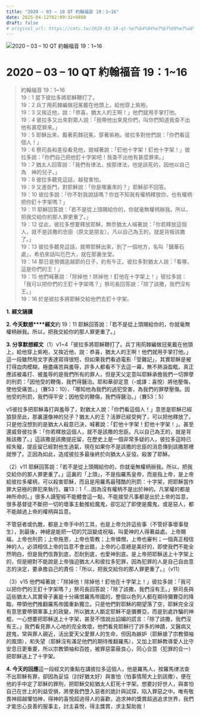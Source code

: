 ```yaml
---
title: "2020 – 03 – 10 QT 約翰福音 19：1~16"
date: 2025-04-12T02:09:32+0800
draft: false
# original_url: https://cmtc.tw/2020-03-10-qt-%e7%b4%84%e7%bf%b0%e7%a6%8f%e9%9f%b3-19%ef%bc%9a116
---
```


![2020 – 03 – 10 QT 約翰福音 19：1~16](/images/qt.jpg   "2020 – 03 – 10 QT 約翰福音 19：1~16")

# 2020 – 03 – 10 QT 約翰福音 19：1~16

> 約翰福音 19：1~16  
> 19：1 當下彼拉多將耶穌鞭打了。  
> 19：2 兵丁用荊棘編做冠冕戴在他頭上，給他穿上紫袍，  
> 19：3 又挨近他，說：「恭喜，猶太人的王啊！」他們就用手掌打他。  
> 19：4 彼拉多又出來對眾人說：「我帶他出來見你們，叫你們知道我查不出他有甚麼罪來。」  
> 19：5 耶穌出來，戴著荊棘冠冕，穿著紫袍。彼拉多對他們說：「你們看這個人！」  
> 19：6 祭司長和差役看見他，就喊著說：「釘他十字架！釘他十字架！」彼拉多說：「你們自己把他釘十字架吧！我查不出他有甚麼罪來。」  
> 19：7 猶太人回答說：「我們有律法，按那律法，他是該死的，因他以自己為　神的兒子。」  
> 19：8 彼拉多聽見這話，越發害怕，  
> 19：9 又進衙門，對耶穌說：「你是哪裏來的？」耶穌卻不回答。  
> 19：10 彼拉多說：「你不對我說話嗎？你豈不知我有權柄釋放你，也有權柄把你釘十字架嗎？」  
> 19：11 耶穌回答說：「若不是從上頭賜給你的，你就毫無權柄辦我。所以，把我交給你的那人罪更重了。」  
> 19：12 從此，彼拉多想要釋放耶穌，無奈猶太人喊著說：「你若釋放這個人，就不是該撒的忠臣（原文是朋友）。凡以自己為王的，就是背叛該撒了。」  
> 19：13 彼拉多聽見這話，就帶耶穌出來，到了一個地方，名叫「鋪華石處」，希伯來話叫厄巴大，就在那裏坐堂。  
> 19：14 那日是預備逾越節的日子，約有午正。彼拉多對猶太人說：「看哪，這是你們的王！」  
> 19：15 他們喊著說：「除掉他！除掉他！釘他在十字架上！」彼拉多說：「我可以把你們的王釘十字架嗎？」祭司長回答說：「除了該撒，我們沒有王。」  
> 19：16 於是彼拉多將耶穌交給他們去釘十字架。

**1.** **經文誦讀**

**2. 今天默想****經文**約 19：11 耶穌回答說：「若不是從上頭賜給你的，你就毫無權柄辦我。所以，把我交給你的那人罪更重了。」

**3. 分享默想經文**（1）v1~4「彼拉多將耶穌鞭打了。兵丁用荊棘編做冠冕戴在他頭上，給他穿上紫袍，又挨近他，說：恭喜，猶太人的王啊！他們就用手掌打他。」這一段雖然用文字表達寫得很短，但如果我們看過電影「受難記」，其實耶穌是被打得血肉模糊，極盡痛苦與羞辱，許多人都看不下去這一幕，無不熱淚盈眶。真正應該被毒打、被羞辱的是我們所有的罪人，但是天父定意叫耶穌承擔我們一切罪孽的刑罰：「因他受的鞭傷，我們得醫治。耶和華卻定意（-或譯：喜悅）將他壓傷，使他受痛苦。」（賽53：10）、「哪知他為我們的過犯受害，為我們的罪孽壓傷。因他受的刑罰，我們得平安；因他受的鞭傷，我們得醫治。」（賽53：5）

v5彼拉多把耶穌毒打與羞辱了，對猶太人說：「你們看這個人！」意思是耶穌已經狼狽至此，那裏還像神的兒子？猶太人的王？活罪已經受夠了，可以把他釋放了。只是他沒想到的是猶太人殺意已決，喊著說：「釘他十字架！釘他十字架！」。甚至還威脅彼拉多：「你若釋放這個人，就不是該撒的忠臣。凡以自己為王的，就是背叛該撒了。」這該撒是該撒提庇留，在歷史上是一個非常多疑的人，彼拉多這時已經失寵，提庇留已經對他生過氣，現在如果你不是該撒的忠臣的消息傳到該撒那裡就慘了。正因為如此，造成彼拉多最後終於向猶太人妥協，殺害了耶穌。

（2）v11 耶穌回答說：「若不是從上頭賜給你的，你就毫無權柄辦我。所以，把我交給你的那人罪更重了。」這裏的「上頭」，不是指羅馬皇帝，而是指上帝，是上帝給彼拉多權柄，可以殺害耶穌，而且是用羅馬最殘酷的刑罰：十字架，把耶穌當作罪大惡極的罪犯來執行。羅13：1「…因為沒有權柄不是出於神的。凡掌權的都是神所命的。」很多人讀聖經不能體會這一點，不能接受凡事都是出於上帝的旨意，很多基督徒不斷把一切的壞事主動推給魔鬼，卻忘記了即使是魔鬼，或是惡人，都不能越過上帝的權柄與旨意。

不管惡者或仇敵，都是上帝手中的工具，也是上帝允許這些事（不管好事壞事發生），到最後，神總是能把一切的咒詛變成祝福，叫愛神的人得著益處。上帝賜福，上帝也刑罰；上帝施恩，上帝也管教；上帝憐憫，上帝也審判；一個真正相信神的人，必須相信上帝的旨意不會出錯，上帝的心意總是美好的，即使我們不能全然明白，但是我們信靠到底，忍耐到底，也愛神到底。是上帝把耶穌送上十字架上的，但是絕對不能說是上帝強迫猶太人和彼拉多犯罪，因為犯罪的人是自己自由意志的決定，要承擔自己的責任：「所以，把我交給你的那人罪更重了。」（v11）

（3）v15 他們喊著說：「除掉他！除掉他！釘他在十字架上！」彼拉多說：「我可以把你們的王釘十字架嗎？」祭司長回答說：「除了該撒，我們沒有王。」祭司長與這些猶太人其實骨子裏是十分痛恨羅馬帝國的，整個以色列人都在期待彌賽亞的降臨，帶領他們推翻羅馬帝國重新獨立。只是他們對耶穌的期望落了空，耶穌完全沒有意思要帶領軍事上的政變，所以猶太人斷定耶穌不是彌賽亞，而是到處詐騙的神棍，一心想要把耶穌送上十字架，甚至不惜說出諂媚的謊言：「除了該撒，我們沒有王。」我們看見罪人心地的完全敗壞，他們看見耶穌行了許多的神蹟，又醫病又趕鬼，常與罪人親近，活出愛天父愛罪人的生命，但因為嫉妒（耶穌搶了宗教領袖的風頭），和失望（耶穌沒有滿足他們的期待推翻羅馬），又加上耶穌教導愛人比守安息日更重要，所以宗教領袖和百姓，被罪惡蒙蔽良心，同心合意（犯罪的合一）把耶穌送上了十字架。

**4. 今天的回應**這一段經文的重點在講彼拉多這個人，他是羅馬人，按羅馬律法查不出耶穌有罪，卻因為妥協（討好猶太好）與害怕（怕事情鬧大上到該撒），便在他的手中定了耶穌的罪刑，把耶穌交給猶太人釘死十字架。想要討好世人，與害怕自己在世上的利益受損，將使我們墮入惡者的詭計與試探，陷入罪惡之中。唯有敬畏神超越懼怕神，得神的喜悅超過得人的喜歡，追求神的獎賞超過追求世界，我們才能忠心良善的服事主，討主喜悅，得主獎賞，求主幫助我！